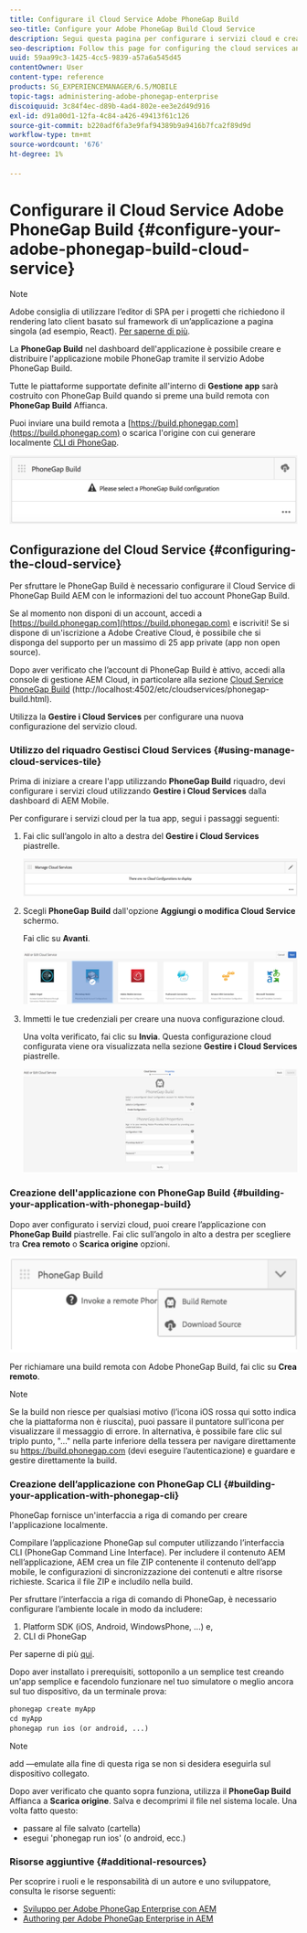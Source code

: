 ```yaml
---
title: Configurare il Cloud Service Adobe PhoneGap Build
seo-title: Configure your Adobe PhoneGap Build Cloud Service
description: Segui questa pagina per configurare i servizi cloud e creare la tua applicazione con la build PhoneGap.
seo-description: Follow this page for configuring the cloud services and building your application with PhoneGap build.
uuid: 59aa99c3-1425-4cc5-9839-a57a6a545d45
contentOwner: User
content-type: reference
products: SG_EXPERIENCEMANAGER/6.5/MOBILE
topic-tags: administering-adobe-phonegap-enterprise
discoiquuid: 3c84f4ec-d89b-4ad4-802e-ee3e2d49d916
exl-id: d91a00d1-12fa-4c84-a426-49413f61c126
source-git-commit: b220adf6fa3e9faf94389b9a9416b7fca2f89d9d
workflow-type: tm+mt
source-wordcount: '676'
ht-degree: 1%

---
```


# Configurare il Cloud Service Adobe PhoneGap Build {#configure-your-adobe-phonegap-build-cloud-service}

>[!NOTE]
>
>Adobe consiglia di utilizzare l’editor di SPA per i progetti che richiedono il rendering lato client basato sul framework di un’applicazione a pagina singola (ad esempio, React). [Per saperne di più](/help/sites-developing/spa-overview.md).

La **PhoneGap Build** nel dashboard dell&#39;applicazione è possibile creare e distribuire l&#39;applicazione mobile PhoneGap tramite il servizio Adobe PhoneGap Build.

Tutte le piattaforme supportate definite all&#39;interno di **Gestione app** sarà costruito con PhoneGap Build quando si preme una build remota con **PhoneGap Build** Affianca.

Puoi inviare una build remota a [https://build.phonegap.com](https://build.phonegap.com) o scarica l&#39;origine con cui generare localmente [CLI di PhoneGap](https://docs.phonegap.com/references/phonegap-cli/).

![PhoneGap Build](assets/chlimage_1-60.png)

## Configurazione del Cloud Service {#configuring-the-cloud-service}

Per sfruttare le PhoneGap Build è necessario configurare il Cloud Service di PhoneGap Build AEM con le informazioni del tuo account PhoneGap Build.

Se al momento non disponi di un account, accedi a [https://build.phonegap.com](https://build.phonegap.com) e iscriviti! Se si dispone di un&#39;iscrizione a Adobe Creative Cloud, è possibile che si disponga del supporto per un massimo di 25 app private (app non open source).

Dopo aver verificato che l’account di PhoneGap Build è attivo, accedi alla console di gestione AEM Cloud, in particolare alla sezione [Cloud Service PhoneGap Build](http://localhost:4502/etc/cloudservices/phonegap-build.html) (http://localhost:4502/etc/cloudservices/phonegap-build.html).

Utilizza la **Gestire i Cloud Services** per configurare una nuova configurazione del servizio cloud.

### Utilizzo del riquadro Gestisci Cloud Services {#using-manage-cloud-services-tile}

Prima di iniziare a creare l&#39;app utilizzando **PhoneGap Build** riquadro, devi configurare i servizi cloud utilizzando **Gestire i Cloud Services** dalla dashboard di AEM Mobile.

Per configurare i servizi cloud per la tua app, segui i passaggi seguenti:

1. Fai clic sull’angolo in alto a destra del **Gestire i Cloud Services** piastrelle.

   ![chlimage_1-61](assets/chlimage_1-61.png)

1. Scegli **PhoneGap Build** dall&#39;opzione **Aggiungi o modifica Cloud Service** schermo.

   Fai clic su **Avanti**.

   ![chlimage_1-62](assets/chlimage_1-62.png)

1. Immetti le tue credenziali per creare una nuova configurazione cloud.

   Una volta verificato, fai clic su **Invia**. Questa configurazione cloud configurata viene ora visualizzata nella sezione **Gestire i Cloud Services** piastrelle.

   ![chlimage_1-63](assets/chlimage_1-63.png)

### Creazione dell&#39;applicazione con PhoneGap Build {#building-your-application-with-phonegap-build}

Dopo aver configurato i servizi cloud, puoi creare l’applicazione con **PhoneGap Build** piastrelle. Fai clic sull’angolo in alto a destra per scegliere tra **Crea remoto** o **Scarica origine** opzioni.

![chlimage_1-64](assets/chlimage_1-64.png)

Per richiamare una build remota con Adobe PhoneGap Build, fai clic su **Crea remoto**.

>[!NOTE]
>
>Se la build non riesce per qualsiasi motivo (l’icona iOS rossa qui sotto indica che la piattaforma non è riuscita), puoi passare il puntatore sull’icona per visualizzare il messaggio di errore. In alternativa, è possibile fare clic sul triplo punto, &quot;...&quot; nella parte inferiore della tessera per navigare direttamente su https://build.phonegap.com (devi eseguire l’autenticazione) e guardare e gestire direttamente la build.

### Creazione dell’applicazione con PhoneGap CLI {#building-your-application-with-phonegap-cli}

PhoneGap fornisce un&#39;interfaccia a riga di comando per creare l&#39;applicazione localmente.

Compilare l’applicazione PhoneGap sul computer utilizzando l’interfaccia CLI (PhoneGap Command Line Interface). Per includere il contenuto AEM nell’applicazione, AEM crea un file ZIP contenente il contenuto dell’app mobile, le configurazioni di sincronizzazione dei contenuti e altre risorse richieste. Scarica il file ZIP e includilo nella build.

Per sfruttare l’interfaccia a riga di comando di PhoneGap, è necessario configurare l’ambiente locale in modo da includere:

1. Platform SDK (iOS, Android, WindowsPhone, ...) e,
1. CLI di PhoneGap

Per saperne di più [qui](https://docs.phonegap.com/references/phonegap-cli/).

Dopo aver installato i prerequisiti, sottoponilo a un semplice test creando un&#39;app semplice e facendolo funzionare nel tuo simulatore o meglio ancora sul tuo dispositivo, da un terminale prova:

```xml
phonegap create myApp
cd myApp
phonegap run ios (or android, ...)
```

>[!NOTE]
>
>add —emulate alla fine di questa riga se non si desidera eseguirla sul dispositivo collegato.

Dopo aver verificato che quanto sopra funziona, utilizza il **PhoneGap Build** Affianca a **Scarica origine**. Salva e decomprimi il file nel sistema locale. Una volta fatto questo:

* passare al file salvato (cartella)
* esegui &#39;phonegap run ios&#39; (o android, ecc.)

### Risorse aggiuntive {#additional-resources}

Per scoprire i ruoli e le responsabilità di un autore e uno sviluppatore, consulta le risorse seguenti:

* [Sviluppo per Adobe PhoneGap Enterprise con AEM](/help/mobile/developing-in-phonegap.md)
* [Authoring per Adobe PhoneGap Enterprise in AEM](/help/mobile/phonegap.md)
